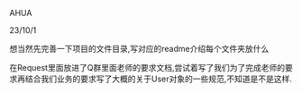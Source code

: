 AHUA

23/10/1  

想当然先完善一下项目的文件目录,写对应的readme介绍每个文件夹放什么

在Request里面放进了Q群里面老师的要求文档,尝试着写了我们为了完成老师的要求再结合我们业务的要求写了大概的关于User对象的一些规范,不知道是不是这样.